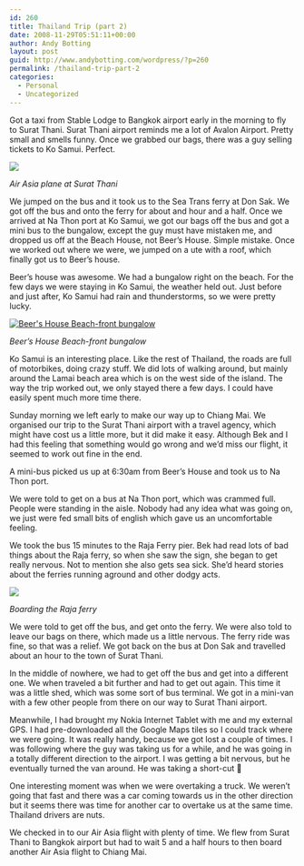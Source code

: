 ```yaml
---
id: 260
title: Thailand Trip (part 2)
date: 2008-11-29T05:51:11+00:00
author: Andy Botting
layout: post
guid: http://www.andybotting.com/wordpress/?p=260
permalink: /thailand-trip-part-2
categories:
  - Personal
  - Uncategorized
---
```

Got a taxi from Stable Lodge to Bangkok airport early in the morning to fly to Surat Thani. Surat Thani airport reminds me a lot of Avalon Airport. Pretty small and smells funny. Once we grabbed our bags, there was a guy selling tickets to Ko Samui. Perfect. 

[![](http://lh5.ggpht.com/_KPmVE0YnzRY/SS4dKMGW2SI/AAAAAAAAB_M/yK84--33_AU/s400/img_1415.jpg)](http://picasaweb.google.com/lh/photo/WF149vHhlMdnxNq95gWiTw)
  
_Air Asia plane at Surat Thani_

We jumped on the bus and it took us to the Sea Trans ferry at Don Sak. We got off the bus and onto the ferry for about and hour and a half. Once we arrived at Na Thon port at Ko Samui, we got our bags off the bus and got a mini bus to the bungalow, except the guy must have mistaken me, and dropped us off at the Beach House, not Beer&#8217;s House. Simple mistake. Once we worked out where we were, we jumped on a ute with a roof, which finally got us to Beer&#8217;s house.

Beer&#8217;s house was awesome. We had a bungalow right on the beach. For the few days we were staying in Ko Samui, the weather held out. Just before and just after, Ko Samui had rain and thunderstorms, so we were pretty lucky.

[![Beer's House Beach-front bungalow](http://lh3.ggpht.com/_KPmVE0YnzRY/SS4dP6MligI/AAAAAAAAB_c/KsmMZIeulB8/s400/img_1419.jpg)](http://picasaweb.google.com/lh/photo/qEvgXhfyvsxBUv9dwRgtzA)
  
_Beer&#8217;s House Beach-front bungalow_

Ko Samui is an interesting place. Like the rest of Thailand, the roads are full of motorbikes, doing crazy stuff. We did lots of walking around, but mainly around the Lamai beach area which is on the west side of the island. The way the trip worked out, we only stayed there a few days. I could have easily spent much more time there.

Sunday morning we left early to make our way up to Chiang Mai. We organised our trip to the Surat Thani airport with a travel agency, which might have cost us a little more, but it did make it easy. Although Bek and I had this feeling that something would go wrong and we&#8217;d miss our flight, it seemed to work out fine in the end.

A mini-bus picked us up at 6:30am from Beer&#8217;s House and took us to Na Thon port.
  
We were told to get on a bus at Na Thon port, which was crammed full. People were standing in the aisle. Nobody had any idea what was going on, we just were fed small bits of english which gave us an uncomfortable feeling. 

We took the bus 15 minutes to the Raja Ferry pier. Bek had read lots of bad things about the Raja ferry, so when she saw the sign, she began to get really nervous. Not to mention she also gets sea sick. She&#8217;d heard stories about the ferries running aground and other dodgy acts. 

[![](http://lh6.ggpht.com/_KPmVE0YnzRY/SS4ePl6pDHI/AAAAAAAACCo/AdPn4EuB1go/s400/img_8500.jpg)](http://picasaweb.google.com/lh/photo/EAGysmbD1G0VP18wIxQUqQ)
  
_Boarding the Raja ferry_

We were told to get off the bus, and get onto the ferry. We were also told to leave our bags on there, which made us a little nervous. The ferry ride was fine, so that was a relief. We got back on the bus at Don Sak and travelled about an hour to the town of Surat Thani. 

In the middle of nowhere, we had to get off the bus and get into a different one. We when traveled a bit further and had to get out again. This time it was a little shed, which was some sort of bus terminal. We got in a mini-van with a few other people from there on our way to Surat Thani airport.

Meanwhile, I had brought my Nokia Internet Tablet with me and my external GPS. I had pre-downloaded all the Google Maps tiles so I could track where we were going. It was really handy, because we got lost a couple of times. I was following where the guy was taking us for a while, and he was going in a totally different direction to the airport. I was getting a bit nervous, but he eventually turned the van around. He was taking a short-cut 🙂 

One interesting moment was when we were overtaking a truck. We weren&#8217;t going that fast and there was a car coming towards us in the other direction but it seems there was time for another car to overtake us at the same time. Thailand drivers are nuts.

We checked in to our Air Asia flight with plenty of time. We flew from Surat Thani to Bangkok airport but had to wait 5 and a half hours to then board another Air Asia flight to Chiang Mai.